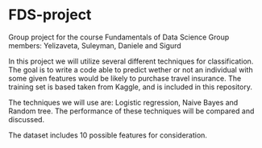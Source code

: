 # FDS-project
Group project for the course Fundamentals of Data Science
Group members: Yelizaveta, Suleyman, Daniele and Sigurd


In this project we will utilize several different techniques for classification. The goal is to write a code able to predict wether or not an individual with some given features would be likely to purchase travel insurance. The training set is based taken from Kaggle, and is included in this repository.

The techniques we will use are: Logistic regression, Naive Bayes and Random tree. The performance of these techniques will be compared and discussed.

The dataset includes 10 possible features for consideration. 
